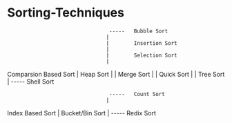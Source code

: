 # Sorting-Techniques


            
                                     -----   Bubble Sort
                                    |
                                    |        Insertion Sort
                                    |
                                    |        Selection Sort
                                    |
Comparsion Based Sort               |        Heap Sort
                                    |
                                    |        Merge Sort
                                    |
                                    |        Quick Sort
                                    |
                                    |        Tree Sort
                                    |
                                     -----   Shell Sort


                                     -----   Count Sort
                                    |
Index Based Sort                    |        Bucket/Bin Sort
                                    |
                                     -----   Redix Sort
            
